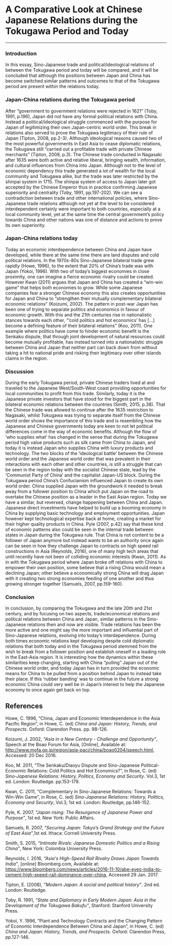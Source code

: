 # A Comparative Look at Chinese Japanese Relations during the Tokugawa Period and Today 
-----
### Introduction
   In this essay, Sino-Japanese trade and political/ideological relations of between the Tokugawa period and today will be compared, and it will be concluded that although the positions between Japan and China has become switched similar patterns and outcomes to that of the Tokugawa period are present within the relations today.    

### Japan-China relations during the Tokugawa period
   After “government to government relations were rejected in 1621” (Toby, 1991, p.196), Japan did not have any formal political relations with China. Instead a political/ideological struggle commenced with the purpose for Japan of legitimizing their own Japan-centric world order. This break in relations also served to prove the Tokugawa legitimacy of their rule of Japan (Tipton, 2008, pp.2-3). Although ideological reasons caused two of the most powerful governments in East Asia to cease diplomatic relations, the Tokugawa still “carried out a profitable trade with private Chinese merchants” (Tipton, 2008, p.3).
      The Chinese trade conducted in Nagasaki after 1635 were both active and relative liberal, bringing wealth, information, and cultural influences from China into Japan. Although not to the level of economic dependency this trade generated a lot of wealth for the local community and Tokugawa alike, but the trade was later restricted by the shinpai system in 1715. The shinpai system of access to Japan later got accepted by the Chinese Emperor thus in practice confirming Japanese superiority and centrality (Toby, 1991, pp.197-202).
     We can see a contradiction between trade and other international policies, where Sino-Japanese trade relations although not yet at the level to be considered interdependent certainly were important to both countries, especially at a local community level, yet at the same time the central government’s policy towards China and other nations was one of distance and actions to prove its own superiority.
### Japan-China relations today
   Today an economic interdependence between China and Japan have developed, while there at the same time there are land disputes and cold political relations. In the 1970s-80s Sino-Japanese bilateral trade grew rapidly (Howe, 1996), to the extent that 20% of China’s trade was with Japan (Yokoi, 1996). With two of today’s biggest economies in close proximity, one can imagine a fierce economic rivalry could be created. However Kwan (2011) argues that Japan and China has created a “win-win game” that helps both economies to grow. While some Japanese companies fear a stronger Chinese economy this also creates opportunities for Japan and China to “strengthen their mutually complementary bilateral economic relations” (Koizumi, 2002).
     The pattern in post-war Japan has been one of trying to separate politics and economics in favour of economic growth. With this and the 21th centuries rise in nationalistic stances towards each other, “’cold politics and hot economics’ has […] become a defining feature of their bilateral relations” (Koo, 2011).  One example where politics have come to hinder economic benefit is the Senkaku dispute, that through joint development of natural resources could become mutually profitable, has instead turned into a nationalistic struggle between China and Japan that neither part can back down from without taking a hit to national pride and risking their legitimacy over other islands claims in the region.
### Discussion
   During the early Tokugawa period, private Chinese traders lived at and traveled to the Japanese West/South-West coast providing opportunities for local communities to profit from this trade. Similarly, today it is the Japanese private investors that have stood for the biggest part in the bilateral economic relations between the countries (Smith, 2015, p.38).  That the Chinese trade was allowed to continue after the 1635 restriction to Nagasaki, whilst Tokugawa was trying to separate itself from the Chinese world order shows the importance of this trade and is resembling how the Japanese and Chinese governments today are keen to not let political differences come in the way of economic benefits. Although the flow of ‘who supplies what’ has changed in the sense that during the Tokugawa period high value products such as silk came from China to Japan, and today it is instead Japan who supplies China with luxury products and technology.
     The two blocks of the ‘ideological battle’ between the Chinese world order and the Japanese world order that was prevalent in their interactions with each other and other countries, is still a struggle that can be seen in the region today with the socialist Chinese state, lead by the ‘Communist Party of China’ and the capitalist Japan-US block.
     During the Tokugawa period China’s Confucianism influenced Japan to create its own world order. China supplied Japan with the groundwork it needed to break away from a follower position to China which put Japan on the road to overtake the Chinese position as a leader in the East Asian region. Today we have a similar, but reversed, change happening between China and Japan. Japanese direct investments have helped to build up a booming economy in China by supplying basic technology and employment opportunities. Japan however kept technological expertise back at home, creating a market for their higher quality products in China. Pyle (2007, p.42) say that these kind of economic patterns also could be seen in the internal trade between states in Japan during the Tokugawa rule.
          That China is not content to be a follower of Japan anymore but instead wants to be an authority once again can be seen in how they challenge Japan to contracts on high speed rail constructions in Asia (Reynolds, 2016), one of many high tech areas that until recently have not been of colliding economic interests (Kwan, 2011). As in with the Tokugawa period where Japan broke off relations with China to empower their own position, some believe that a rising China would mean a declining Japan; other believe a economically strong China will drag Japan with it creating two strong economies feeding of one another and thus growing stronger together (Samuels, 2007, pp.159-160).
### Conclusion
   In conclusion, by comparing the Tokugawa and the late 20th and 21st century, and by focusing on two aspects, trade/economical relations and political relations between China and Japan, similar patterns in the Sino-Japanese relations then and now are visible. Trade relations has been the more active and one might say the more important and influential part of Sino-Japanese relations, evolving into today’s interdependence. During both times economic relations kept developing despite cold diplomatic relations that both today and in the Tokugawa period stemmed from the wish to break from a follower position and establish oneself in a leading role in the East-Asia region. It is interesting how the dynamics within these similarities keep changing, starting with China “pulling” Japan out of the Chinese world order, and today Japan has in turn provided the economic means for China to be pulled from a position behind Japan to instead take their place. If this ‘rubber banding’ was to continue in the future a strong economic China could very well be in Japan’s interest to help the Japanese economy to once again get back on top.  
## References
Howe, C. 1996, “China, Japan and Economic Interdependence in the Asia Pacific Region”, in Howe, C. (ed) *China and Japan: History, Trends, and Prospects*. Oxford: Clarendon Press. pp. 98-126.

Koizumi, J. 2002, *"Asia in a New Century - Challenge and Opportunity"*, Speech at the Boao Forum for Asia, [Online], Available at:  http://www.mofa.go.jp/region/asia-paci/china/boao0204/speech.html, Accessed: 20 Dec 2016.

Koo, M. 2011, “The Senkaku/Diaoyu Dispute and Sino-Japanese Political-Economic Relations: Cold Politics and Hot Economics?”, in Rose, C. (ed) *Sino-Japanese Relations: History, Politics, Economy and Security*.  Vol.3, 1st ed. London: Routledge. pp.153-179.

Kwan, C. 2011, “Complementary in Sino-Japanese Relations: Towards a Win-Win Game”, in Rose, C. (ed) *Sino-Japanese Relations: History, Politics, Economy and Security*, Vol.3, 1st ed. London: Routledge, pp.146-152.

Pyle, K. 2007, *“Japan rising: The Resurgence of Japanese Power and Purpose”*, 1st ed. New York: Public Affairs.

Samuels, R. 2007, *“Securing Japan: Tokyo’s Grand Strategy and the Future of East Asia”*,1st ed. Ithaca: Cornell University Press.

Smith, S. 2015, *“Intimate Rivals: Japanese Domestic Politics and a Rising China”*, New York: Colombia University Press.

Reynolds, I. 2016, *“Asia's High-Speed Rail Rivalry Draws Japan Towards India”*, [online] Bloomberg.com, Available at: https://www.bloomberg.com/news/articles/2016-11-10/abe-eyes-india-to-cement-high-speed-rail-dominance-over-china, Accessed 29 Jan. 2017.

Tipton, E. (2008), *”Modern Japan: A social and political history”*. 2nd ed. London: Routledge.

Toby, R. 1991, *“State and Diplomacy in Early Modern Japan: Asia in the Development of the Tokugawa Bakufu”*, Stanford: Stanford University Press.

Yokoi, Y. 1996, “Plant and Technology Contracts and the Changing Pattern of Economic Interdependence Between China and Japan”, in Howe, C. (ed) *China and Japan: History, Trends, and Prospects*. Oxford: Clarendon Press, pp.127-146.

